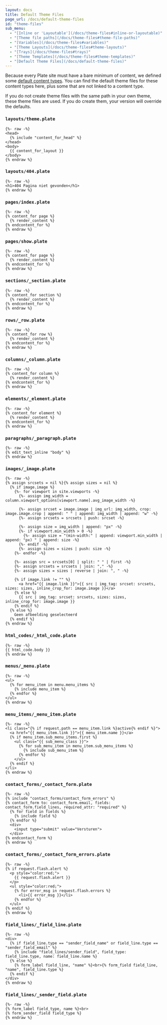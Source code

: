 ```yaml
---
layout: docs
title: Default Theme Files
page_url: /docs/default-theme-files
id: "theme-files"
sub_menu:
  - "[Inline or 'Layoutable'](/docs/theme-files#inline-or-layoutable)"
  - "[Theme file paths](/docs/theme-files#theme-file-paths)"
  - "[Variables](/docs/theme-files#variables)"
  - "[Theme Layouts](/docs/theme-files#theme-layouts)"
  - "[Trays](/docs/theme-files#trays)"
  - "[Theme Templates](/docs/theme-files#theme-templates)"
  - "[Default Theme Files](/docs/default-theme-files)"
---
```

Because every Plate site must have a bare minimum of content, we defined some [default content types](/docs/content-types#default-content-types). You can find the default theme files for these content types here, plus some that are not linked to a content type.

If you do not create theme files with the same path in your own theme, these theme files are used. If you do create them, your version will override the defaults.

### `layouts/theme.plate`

```liquid
{%- raw -%}
<head>
  {% include "content_for_head" %}
</head>
<body>
  {{ content_for_layout }}
</body>
{% endraw %}
```

### `layouts/404.plate`

```liquid
{%- raw -%}
<h1>404 Pagina niet gevonden</h1>
{% endraw %}
```

### `pages/index.plate`

```liquid
{%- raw -%}
{% content_for page %}
  {% render_content %}
{% endcontent_for %}
{% endraw %}
```

### `pages/show.plate`

```liquid
{%- raw -%}
{% content_for page %}
  {% render_content %}
{% endcontent_for %}
{% endraw %}
```

### `sections/_section.plate`

```liquid
{%- raw -%}
{% content_for section %}
  {% render_content %}
{% endcontent_for %}
{% endraw %}
```

### `rows/_row.plate`

```liquid
{%- raw -%}
{% content_for row %}
  {% render_content %}
{% endcontent_for %}
{% endraw %}
```

### `columns/_column.plate`

```liquid
{%- raw -%}
{% content_for column %}
  {% render_content %}
{% endcontent_for %}
{% endraw %}
```

### `elements/_element.plate`

```liquid
{%- raw -%}
{% content_for element %}
  {% render_content %}
{% endcontent_for %}
{% endraw %}
```

### `paragraphs/_paragraph.plate`

```liquid
{%- raw -%}
{% edit_text_inline "body" %}
{% endraw %}
```

### `images/_image.plate`

```liquid
{%- raw -%}
{% assign srcsets = nil %}{% assign sizes = nil %}
  {% if image.image %}
    {%- for viewport in site.viewports -%}
      {%- assign img_width = column.viewport_options[viewport.name].avg_image_width -%}
      
      {%- assign srcset = image.image | img_url: img_width, crop: image.image.crop | append: " " | append: img_width | append: "w" -%}
      {%- assign srcsets = srcsets | push: srcset -%}
      
      {%- assign size = img_width | append: "px" -%}
      {%- if viewport.min_width > 0 -%}
        {%- assign size = "(min-width:" | append: viewport.min_width | append: "px) " | append: size -%}
      {%- endif -%}
      {%- assign sizes = sizes | push: size -%}
    {%- endfor -%}

    {%- assign src = srcsets[0] | split: " " | first -%}
    {%- assign srcsets = srcsets | join: "," -%}
    {%- assign sizes = sizes | reverse | join: ", " -%}

    {% if image.link != "" %}
      <a href="{{ image.link }}">{{ src | img_tag: srcset: srcsets, sizes: sizes, inline_crop_for: image.image }}</a>
    {% else %}
      {{ src | img_tag: srcset: srcsets, sizes: sizes, inline_crop_for: image.image }}
    {% endif %}
  {% else %}
    Geen afbeelding geselecteerd
  {% endif %}
{% endraw %}
```

### `html_codes/_html_code.plate`

```liquid
{%- raw -%}
{{ html_code.body }}
{% endraw %}
```

### `menus/_menu.plate`

```liquid
{%- raw -%}
<ul>
  {% for menu_item in menu.menu_items %}
    {% include menu_item %}
  {% endfor %}
</ul>
{% endraw %}
```

### `menu_items/_menu_item.plate`

```liquid
{%- raw -%}
<li class="{% if request.path == menu_item.link %}active{% endif %}">
  <a href="{{ menu_item.link }}">{{ menu_item.name }}</a>
  {% if menu_item.sub_menu_items.first %}
    <ul class="{{ sub_menu_class }}">
      {% for sub_menu_item in menu_item.sub_menu_items %}
        {% include sub_menu_item %}
      {% endfor %}
    </ul>
  {% endif %}
</li>
{% endraw %}
```

### `contact_forms/_contact_form.plate`

```liquid
{%- raw -%}
{% include "contact_forms/contact_form_errors" %}
{% contact_form to: contact_form.email, fields: contact_form.field_lines, required_attr: "required" %}
  {% for field in fields %}
    {% include field %}
  {% endfor %}
  <div>
    <input type="submit" value="Versturen">
  </div>
{% endcontact_form %}
{% endraw %}
```

### `contact_forms/_contact_form_errors.plate`

```liquid
{%- raw -%}
{% if request.flash.alert %}
  <p style="color:red;">
    {{ request.flash.alert }}
  </p>
  <ul style="color:red;">
    {% for error_msg in request.flash.errors %}
      <li>{{ error_msg }}</li>
    {% endfor %}
  </ul>
{% endif %}
{% endraw %}
```

### `field_lines/_field_line.plate`

```liquid
{%- raw -%}
<div>
  {% if field_line.type == "sender_field_name" or field_line.type == "sender_field_email" %}
    {% include "field_lines/sender_field", field_type: field_line.type, name: field_line.name %}
  {% else %}
    {% form_label field_line, "name" %}<br>{% form_field field_line, "name", field_line.type %}
  {% endif %}
</div>
{% endraw %}
```

### `field_lines/_sender_field.plate`

```liquid
{%- raw -%}
{% form_label field_type, name %}<br>
{% form_sender_field field_type %}
{% endraw %}
```
